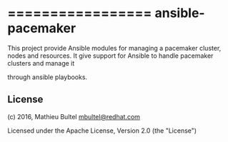 =================
ansible-pacemaker
=================

This project provide Ansible modules for managing a pacemaker cluster, nodes
and resources.
It give support for Ansible to handle pacemaker clusters and manage it

through ansible playbooks.

## License

(c) 2016, Mathieu Bultel <mbultel@redhat.com>

Licensed under the Apache License, Version 2.0 (the "License")

